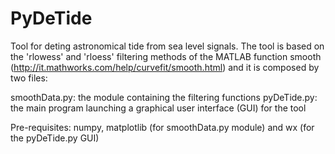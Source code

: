 # PyDeTide
Tool for deting astronomical tide from sea level signals.
The tool is based on the 'rlowess' and 'rloess' filtering methods of the MATLAB function smooth (http://it.mathworks.com/help/curvefit/smooth.html) and it is composed by two files:

smoothData.py: the module containing the filtering functions
pyDeTide.py:   the main program launching a graphical user interface (GUI) for the tool

Pre-requisites:
numpy, matplotlib (for smoothData.py module) and wx (for the pyDeTide.py GUI)



